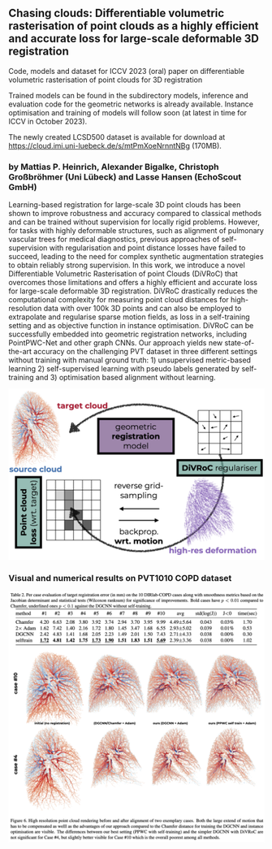 ## Chasing clouds: Differentiable volumetric rasterisation of point clouds as a highly efficient and accurate loss for large-scale deformable 3D registration
Code, models and dataset for ICCV 2023 (oral) paper on differentiable volumetric rasterisation of point clouds for 3D registration

Trained models can be found in the subdirectory models, inference and evaluation code for the geometric networks is already available. Instance optimisation and training of models will follow soon (at latest in time for ICCV in October 2023).

The newly created LCSD500 dataset is available for download at https://cloud.imi.uni-luebeck.de/s/mtPmXoeNrnntNBg (170MB).

### by Mattias P. Heinrich, Alexander Bigalke, Christoph Großbröhmer (Uni Lübeck) and Lasse Hansen (EchoScout GmbH)

Learning-based registration for large-scale 3D point clouds has been shown to improve robustness and accuracy compared to classical methods and can be trained without supervision for locally rigid problems. However, for tasks with highly deformable structures, such as alignment of pulmonary vascular trees for medical diagnostics, previous approaches of self-supervision with regularisation and point distance losses have failed to succeed, leading to the need for complex synthetic augmentation strategies to obtain reliably strong supervision. In this work, we introduce a novel Differentiable Volumetric Rasterisation of point Clouds (DiVRoC) that overcomes those limitations and offers a highly efficient and accurate loss for large-scale deformable 3D registration. DiVRoC drastically reduces the computational complexity for measuring point cloud distances for high-resolution data with over 100k 3D points and can also be employed to extrapolate and regularise sparse motion fields, as loss in a self-training setting and as objective function in instance optimisation. DiVRoC can be successfully embedded into geometric registration networks, including PointPWC-Net and other graph CNNs. Our approach yields new state-of-the-art accuracy on the challenging PVT dataset in three different settings without training with manual ground truth: 1) unsupervised metric-based learning 2) self-supervised learning with pseudo labels generated by self-training and 3) optimisation based alignment without learning.

![Concept](iccv_fig1.png?raw=true "Concept")

### Visual and numerical results on PVT1010 COPD dataset
![Results](github_visual.png?raw=true "Concept")

